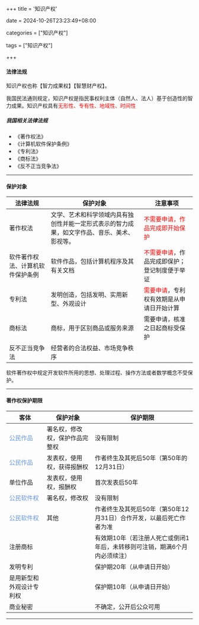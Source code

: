 +++
title = '知识产权'

date = 2024-10-26T23:23:49+08:00

categories = ["知识产权"]

tags = ["知识产权"]

+++



#### 法律法规

知识产权也称【智力成果权】【智慧财产权】。

我国民法通则规定，知识产权是指民事权利主体（自然人、法人）基于创造性的智力成果。知识产权具有<font color='red'>无形性、专有性、地域性、时间性</font>



##### 我国相关法律法规

- 《著作权法》
- 《计算机软件保护条例》
- 《专利法》
- 《商标法》
- 《反不正当竞争法》



---



#### 保护对象

| 法律法规                         | 保护对象                                                     | 注意事项                                                     |
| -------------------------------- | ------------------------------------------------------------ | ------------------------------------------------------------ |
| 著作权法                         | 文学、艺术和科学领域内具有独创性并能一定形式表示的智力成果，如文字作品、音乐、美术、影视等。 | <font color='red'>不需要申请，作品完成即开始保护</font>      |
| 软件著作权法、计算机软件保护条例 | 软件作品，包括计算机程序及其有关文档                         | <font color='red'>不需要申请</font>，作品完成即保护；登记制度便于举证 |
| 专利法                           | 发明创造，包括发明、实用新型、外观设计                       | <font color='red'>需要申请</font>，专利权有效期是从申请日开始计算 |
| 商标法                           | 商标，用于区别商品或服务来源                                 | 需要申请，核准之日起商标受保护                               |
| 反不正当竞争法                   | 经营者的合法权益、市场竞争秩序                               |                                                              |



软件著作权中规定开发软件所用的思想、处理过程、操作方法或者数学概念不受保护。





----





#### 著作权保护期限

| 客体                                           | 保护对象                       | 保护期限                                                     |
| ---------------------------------------------- | ------------------------------ | ------------------------------------------------------------ |
| <font color='cornflowerblue'>公民作品</font>   | 署名权，修改权，保护作品完整权 | 没有限制                                                     |
| <font color='cornflowerblue'>公民作品</font>   | 发表权，使用权，获得报酬权     | 作者终生及其死后50年（第50年的12月31日）                     |
| 单位作品                                       | 发表权，使用权，报酬权         | 首次发表后50年                                               |
| <font color='cornflowerblue'>公民软件权</font> | 署名权，修改权                 | 没有限制                                                     |
| <font color='cornflowerblue'>公民软件权</font> | 其他                           | 作者终生及其死后50年（第50年12月31日）合作开发，以最后死亡作者为准 |
| 注册商标                                       |                                | 有效期10年（若注册人死亡或倒闭1年后，未转移则可注销，期满6个月内必须续注） |
| 发明专利                                       |                                | 保护期20年（从申请日开始）                                   |
| 是用新型和外观设计专利权                       |                                | 保护期10年（从申请日开始）                                   |
| 商业秘密                                       |                                | 不确定，公开后公众可用                                       |





---





